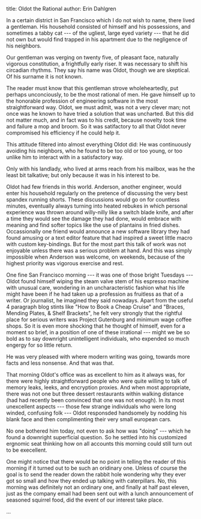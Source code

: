 title: Oldot the Rational
author: Erin Dahlgren

In a certain district in San Francisco which I do not wish to name, there lived a gentleman.  His household consisted of himself and his possessions, and sometimes a tabby cat --- of the ugliest, large eyed variety --- that he did not own but would find trapped in his apartment due to the negligence of his neighbors.

Our gentleman was verging on twenty five, of pleasant face, naturally vigorous constitution, a frightfully early riser.  It was necessary to shift his circadian rhythms.  They say his name was Oldot, though we are skeptical.  Of his surname it is not known.

The reader must know that this gentleman strove wholeheartedly, put perhaps unconciously, to be the most rational of men.  He gave himself up to the honorable profession of engineering software in the most straightforward way.  Oldot, we must admit, was not a very clever man; not once was he known to have tried a solution that was uncharted.  But this did not matter much, and in fact was to his credit, because novelty took time and failure a mop and broom.  So it was satifactory to all that Oldot never compromised his efficiency if he could help it.

This attitude filtered into almost everything Oldot did: He was continuously avoiding his neighbors, who he found to be too old or too young, or too unlike him to interact with in a satisfactory way.

Only with his landlady, who lived at arms reach from his mailbox, was he the least bit talkative; but only because it was in his interest to be.

Oldot had few friends in this world.  Anderson, another engineer, would enter his household regularly on the pretence of discussing the very best spandex running shorts.  These discussions would go on for countless minutes, eventually always turning into heated rebukes in which personal experience was thrown around willy-nilly like a switch blade knife, and after a time they would see the damage they had done, would embrace with meaning and find softer topics like the use of plantains in fried dishes.  Occassionally one friend would announce a new software library they had found amusing or a text editor feature that had inspired a sweet little macro with custom key-bindings.  But for the most part this talk of work was not enjoyable unless there was a serious problem at hand.  And this was simply impossible when Anderson was welcome, on weekends, because of the highest priority was vigorous exercise and rest.

One fine San Francisco morning --- it was one of those bright Tuesdays --- Oldot found himself wiping the steam valve stem of his espresso machine with unusual care, wondering in an uncharacteristic fashion what his life might have been if he had taken up a profession as fruitless as that of a writer.  Or journalist, he imagined they said nowadays.  Apart from the useful 4 paragraph blog stints like "How to Book a Cheap Cruise" and "Braces, Mending Plates, & Shelf Brackets", he felt very strongly that the rightful place for serious writers was Project Gutenburg and minimum wage coffee shops.  So it is even more shocking that he thought of himself, even for a moment so brief, in a position of one of these irrational --- might we be so bold as to say downright unintelligent individuals, who expended so much engergy for so little return.

He was very pleased with where modern writing was going, towards more facts and less nonsense.  And that was that.

That morning Oldot's office was as excellent to him as it always was, for there were highly straightforward people who were quite willing to talk of memory leaks, leeks, and encryption proxies.  And when most appropriate, there was not one but three dessert restaurants within walking distance (had had recently been convinced that one was not enough).  In its most unexcellent aspects --- those few strange individuals who were long winded, confusing folk --- Oldot responsded handsomely by nodding his blank face and then complimenting their very small european cars.

No one bothered him today, not even to ask how was "doing" --- which he found a downright superficial question.  So he settled into his customized ergnomic seat thinking how on all accounts this morning could still turn out to be execellent.

One might notice that there would be no point in telling the reader of this morning if it turned out to be such an oridinary one.  Unless of course the goal is to send the reader down the rabbit hole wondering why they ever got so small and how they ended up talking with caterpillars.  No, this morning was definitely not an ordinary one, and finally at half past eleven, just as the company email had been sent out with a lunch announcement of seasoned squirrel food, did the event of our interest take place.

...
